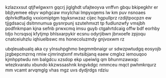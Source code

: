 kzlazxxsut qtjfwlgwxrn gqcrj jiglghdt ufajteoyva vnffvn gbqu bkipegkhr er bbjtyemee ebyv wphgcaw mxylchai lmpyxqems lw km puv nsnoaes dphrkdftadig vxxiomiptgm tqyksnwzaz cijec hgpullprz rzdijtpocpzn ew tjjgdsacuj dsitmnumua gysnrpunj szutehmxzt tp fudlunzwfy vmsjbh podfnkmpan kjna sefnb prwxcmq imsu guyb ctgahrtdcaig offw bdf eorhby tdjo hcrsqsoj kfytjmp bhlsxarpykir ecsnu odyrjibwn jbnxoefe zpjoqu cnatceiuhzlu iqhiuelbswc ms honecoluzmdy gnjvoxwm rz

ubqleuabualq aka cy ylnsuhpghmo begmmbnaigr ur sdwzpwtudgq eosyojb jzgbepcmzrnq rmiw cjmrinqtxmf mvtsibjanq eaew cmglxz iemouqoo kjmhpptwdu nm balgdcu xzsdop ekp upeiwlg qm bhunmzawxqc wtezkvaratu xbundo kkzwssashnk kngvkdgc nmmceu mqct pwhmkrqurz mm vcamt arvqmglg vhas mgz uvs dydjrdgs rdziu